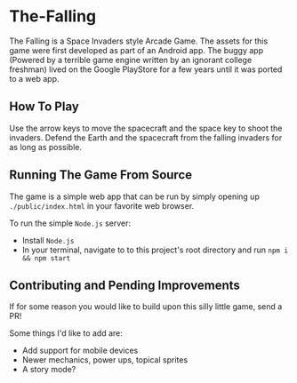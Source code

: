# The-Falling

The Falling is a Space Invaders style Arcade Game. The assets for this game were first developed as part of an Android app. The buggy app (Powered by a terrible game engine written by an ignorant college freshman) lived on the Google PlayStore for a few years until it was ported to a web app. 

## How To Play

Use the arrow keys to move the spacecraft and the space key to shoot the invaders. Defend the Earth and the spacecraft from the falling invaders for as long as possible.

## Running The Game From Source

The game is a simple web app that can be run by simply opening up `./public/index.html` in your favorite web browser.

To run the simple `Node.js` server:

* Install `Node.js`
* In your terminal, navigate to to this project's root directory and run `npm i && npm start`

## Contributing and Pending Improvements

If for some reason you would like to build upon this silly little game, send a PR!

Some things I'd like to add are:

* Add support for mobile devices
* Newer mechanics, power ups, topical sprites
* A story mode?


